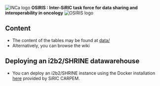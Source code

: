   ![INCa logo](https://raw.githubusercontent.com/siric-osiris/OSIRIS/master/logo_inca.jpg)
**OSIRIS : Inter-SiRIC task force for data sharing and interoperability in oncology**
  ![OSIRIS logo](https://raw.githubusercontent.com/siric-osiris/OSIRIS/master/osiris.png)
  
## Content
* The content of the tables may be found at [data/](data/)
* Alternatively, you can browse the wiki

## Deploying an i2b2/SHRINE datawarehouse
* You can deploy an i2b2/SHRINE instance using the Docker installation [here](https://github.com/CARPEM/SHRINEDocker) provided by SiRIC CARPEM.
